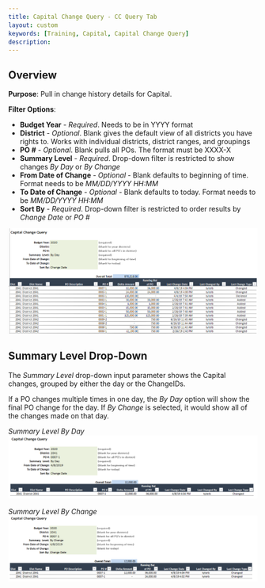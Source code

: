 ```yaml
---
title: Capital Change Query - CC Query Tab
layout: custom
keywords: [Training, Capital, Capital Change Query]
description: 
---
```


## Overview

**Purpose**:  Pull in change history details for Capital.

**Filter Options**:

* **Budget Year** - *Required*. Needs to be in YYYY format
* **District** - *Optional*. Blank gives the default view of all districts you have rights to. Works with individual districts, district ranges, and groupings
* **PO #** - *Optional*. Blank pulls all POs. The format must be XXXX-X
* **Summary Level** - *Required*. Drop-down filter is restricted to show changes *By Day* or *By Change*
* **From Date of Change** - *Optional* - Blank defaults to beginning of time. Format needs to be *MM/DD/YYYY HH:MM*
* **To Date of Change** - *Optional* - Blank defaults to today. Format needs to be *MM/DD/YYYY HH:MM*
* **Sort By** - *Required*. Drop-down filter is restricted to order results by *Change Date* or *PO #*

![](/images/WCNTraining/Capital/CCQuery_FullView.png)

## Summary Level Drop-Down

The *Summary Level* drop-down input parameter shows the Capital changes, grouped by either the day or the ChangeIDs. 

If a PO changes multiple times in one day, the *By Day* option will show the final PO change for the day. If *By Change* is selected, it would show all of the changes made on that day.

*Summary Level By Day*
![](/images/WCNTraining/Capital/CCQuery_SummaryByDay.png)

*Summary Level By Change*
![](/images/WCNTraining/Capital/CCQuery_SummaryByChange.png)
